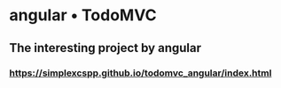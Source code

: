 # angular • TodoMVC
## The interesting project by angular 
### https://simplexcspp.github.io/todomvc_angular/index.html
